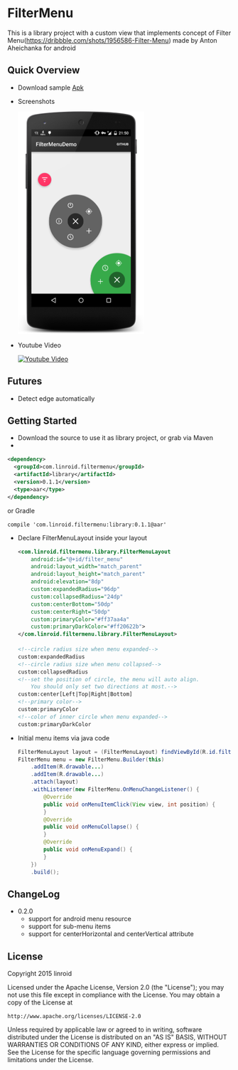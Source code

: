 # FilterMenu
This is a library project with a custom view that implements  concept of  Filter Menu(https://dribbble.com/shots/1956586-Filter-Menu) made by  Anton Aheichanka for android

## Quick Overview
 - Download sample [Apk](https://github.com/linroid/FilterMenu/blob/master/sample/sample-release.apk?raw=true)
 
 - Screenshots
 
    <img src="screenshots/device-2015-03-12-215100.png" alt="screenshot" title="screenshot" height="500" />
 - Youtube Video
 
     [![Youtube Video](http://img.youtube.com/vi/HClK9Ams6gM/0.jpg)](http://www.youtube.com/watch?v=HClK9Ams6gM)
     
## Futures
 - Detect edge automatically
 
## Getting Started
 - Download the source to use it as library project, or grab via Maven
 - 
 ```xml
 <dependency>
   <groupId>com.linroid.filtermenu</groupId>
   <artifactId>library</artifactId>
   <version>0.1.1</version>
   <type>aar</type>
 </dependency>
 ```
 or Gradle
 
 ```
 compile 'com.linroid.filtermenu:library:0.1.1@aar'
 ```
 - Declare FilterMenuLayout inside your layout
 
    ```xml
    <com.linroid.filtermenu.library.FilterMenuLayout
        android:id="@+id/filter_menu"
        android:layout_width="match_parent"
        android:layout_height="match_parent"
        android:elevation="8dp"
        custom:expandedRadius="96dp"
        custom:collapsedRadius="24dp"
        custom:centerBottom="50dp"
        custom:centerRight="50dp"
        custom:primaryColor="#ff37aa4a"
        custom:primaryDarkColor="#ff20622b">
    </com.linroid.filtermenu.library.FilterMenuLayout>
    
    <!--circle radius size when menu expanded-->
    custom:expandedRadius 
    <!--circle radius size when menu collapsed-->
    custom:collapsedRadius
    <!--set the position of circle, the menu will auto align.
        You should only set two directions at most.-->
    custom:center[Left|Top|Right|Bottom]
    <!--primary color-->
    custom:primaryColor
    <!--color of inner circle when menu expanded-->
    custom:primaryDarkColor
    ```
 - Initial menu items via java code
 
    ```java
    FilterMenuLayout layout = (FilterMenuLayout) findViewById(R.id.filter_menu);
    FilterMenu menu = new FilterMenu.Builder(this)
        .addItem(R.drawable...)
        .addItem(R.drawable...)
        .attach(layout)
        .withListener(new FilterMenu.OnMenuChangeListener() {
            @Override
            public void onMenuItemClick(View view, int position) {
            }
            @Override
            public void onMenuCollapse() {
            }
            @Override
            public void onMenuExpand() {
            }
        })
        .build();
    ```
    
## ChangeLog
 - 0.2.0
    - support for android menu resource
    - support for sub-menu items
    - support for centerHorizontal and centerVertical attribute
    
## License
Copyright 2015 linroid

Licensed under the Apache License, Version 2.0 (the "License");
you may not use this file except in compliance with the License.
You may obtain a copy of the License at

    http://www.apache.org/licenses/LICENSE-2.0

Unless required by applicable law or agreed to in writing, software
distributed under the License is distributed on an "AS IS" BASIS,
WITHOUT WARRANTIES OR CONDITIONS OF ANY KIND, either express or implied.
See the License for the specific language governing permissions and
limitations under the License.

